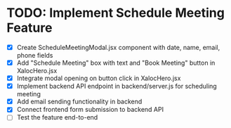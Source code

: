 # TODO: Implement Schedule Meeting Feature

- [x] Create ScheduleMeetingModal.jsx component with date, name, email, phone fields
- [x] Add "Schedule Meeting" box with text and "Book Meeting" button in XalocHero.jsx
- [x] Integrate modal opening on button click in XalocHero.jsx
- [x] Implement backend API endpoint in backend/server.js for scheduling meeting
- [x] Add email sending functionality in backend
- [x] Connect frontend form submission to backend API
- [ ] Test the feature end-to-end

